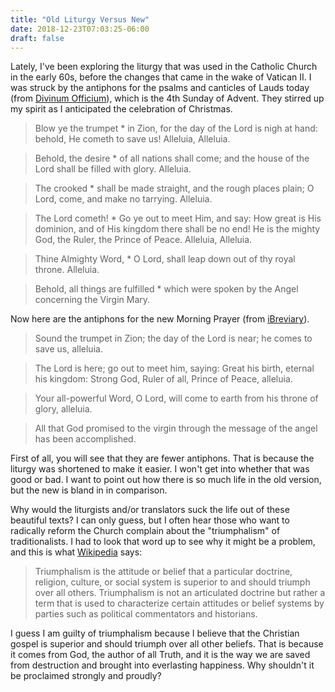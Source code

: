 ```yaml
---
title: "Old Liturgy Versus New"
date: 2018-12-23T07:03:25-06:00
draft: false
---
```


Lately, I've been exploring the liturgy that was used in the Catholic Church in the early 60s, before the changes that came in the wake of Vatican II. I was struck by the antiphons for the psalms and canticles of Lauds today (from [Divinum Officium](https://divinumofficium.com)), which is the 4th Sunday of Advent. They stirred up my spirit as I anticipated the celebration of Christmas.

> Blow ye the trumpet * in Zion, for the day of the Lord is nigh at hand: behold, He cometh to save us! Alleluia, Alleluia.

> Behold, the desire * of all nations shall come; and the house of the Lord shall be filled with glory. Alleluia.

> The crooked * shall be made straight, and the rough places plain; O Lord, come, and make no tarrying. Alleluia.

> The Lord cometh! * Go ye out to meet Him, and say: How great is His dominion, and of His kingdom there shall be no end! He is the mighty God, the Ruler, the Prince of Peace. Alleluia, Alleluia.

> Thine Almighty Word, * O Lord, shall leap down out of thy royal throne. Alleluia.

> Behold, all things are fulfilled * which were spoken by the Angel concerning the Virgin Mary.

Now here are the antiphons for the new Morning Prayer (from [iBreviary](http://www.ibreviary.org)).

> Sound the trumpet in Zion; the day of the Lord is near; he comes to save us, alleluia.

> The Lord is here; go out to meet him, saying: Great his birth, eternal his kingdom: Strong God, Ruler of all, Prince of Peace, alleluia.

> Your all-powerful Word, O Lord, will come to earth from his throne of glory, alleluia.

> All that God promised to the virgin through the message of the angel has been accomplished.

First of all, you will see that they are fewer antiphons. That is because the liturgy was shortened to make it easier. I won't get into whether that was good or bad. I want to point out how there is so much life in the old version, but the new is bland in in comparison.

Why would the liturgists and/or translators suck the life out of these beautiful texts? I can only guess, but I often hear those who want to radically reform the Church complain about the "triumphalism" of traditionalists. I had to look that word up to see why it might be a problem, and this is what [Wikipedia](https://en.wikipedia.org/wiki/Triumphalism) says:

> Triumphalism is the attitude or belief that a particular doctrine, religion, culture, or social system is superior to and should triumph over all others. Triumphalism is not an articulated doctrine but rather a term that is used to characterize certain attitudes or belief systems by parties such as political commentators and historians.

I guess I am guilty of triumphalism because I believe that the Christian gospel is superior and should triumph over all other beliefs. That is because it comes from God, the author of all Truth, and it is the way we are saved from destruction and brought into everlasting happiness. Why shouldn't it be proclaimed strongly and proudly?